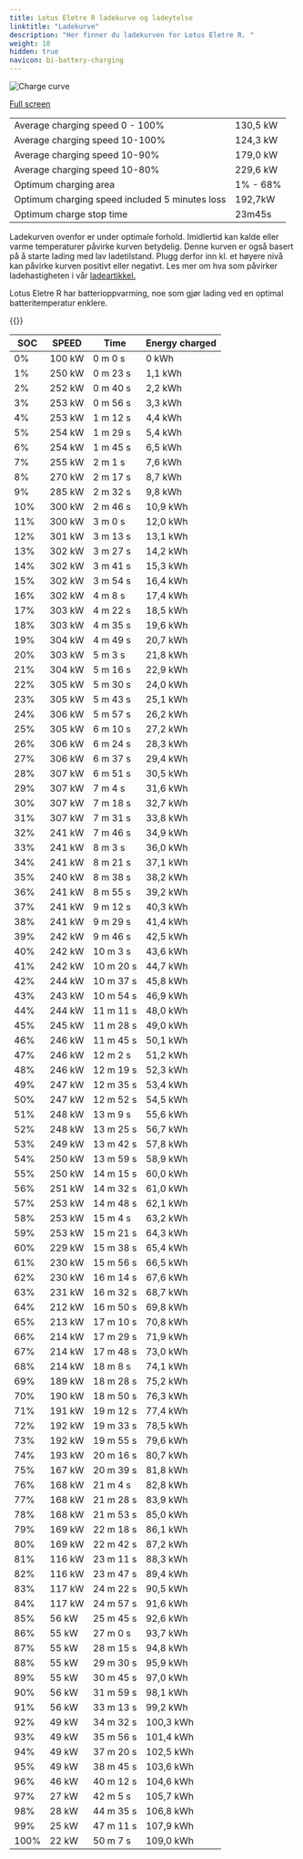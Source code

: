 ```yaml
---
title: Lotus Eletre R ladekurve og ladeytelse
linktitle: "Ladekurve"
description: "Her finner du ladekurven for Lotus Eletre R. "
weight: 10
hidden: true
navicon: bi-battery-charging
---
```

<!-- markdownlint-disable MD033 -->
<img src="../chargingcurve.svg" alt="Charge curve" class="img-fluid">

[Full screen](../chargingcurve.svg)


<table class="table table-striped">
<tbody>
<tr>
<td>Average charging speed 0 - 100% </td><td>130,5 kW</td>
</tr>
<tr>
<td>Average charging speed 10-100% </td><td>124,3 kW</td>
</tr>
<tr>
<td>Average charging speed 10-90% </td><td>179,0 kW</td>
</tr>
<tr>
<td>Average charging speed 10-80% </td><td>229,6 kW</td>
</tr>
<tr>
<td>Optimum charging area</td><td>1% - 68%</td>
</tr>
<tr>
<td>Optimum charging speed included 5 minutes loss</td><td>192,7kW</td>
</tr>
<tr>
<td>Optimum charge stop time </td><td>23m45s</td>
</tr>
</tbody>
</table>


Ladekurven ovenfor er under optimale forhold. Imidlertid kan kalde eller varme temperaturer påvirke kurven betydelig. Denne kurven er også basert på å starte lading med lav ladetilstand. Plugg derfor inn kl. et høyere nivå kan påvirke kurven positivt eller negativt. Les mer om hva som påvirker ladehastigheten i vår [ladeartikkel.](../../../../../technology/battery/charging/) 


Lotus Eletre R har batterioppvarming, noe som gjør lading ved en optimal batteritemperatur enklere. 


{{<evkxdisplayaddarticle />}}
<table class="table table-striped">
<thead>
<tr><th>SOC</th><th>SPEED</th><th>Time</th><th>Energy charged</th></tr>
</thead>
<tbody>
<tr>
<td>0%</td><td>100 kW</td><td> 0 m 0 s </td><td>0 kWh </td>
</tr>
<tr>
<td>1%</td><td>250 kW</td><td> 0 m 23 s </td><td>1,1 kWh </td>
</tr>
<tr>
<td>2%</td><td>252 kW</td><td> 0 m 40 s </td><td>2,2 kWh </td>
</tr>
<tr>
<td>3%</td><td>253 kW</td><td> 0 m 56 s </td><td>3,3 kWh </td>
</tr>
<tr>
<td>4%</td><td>253 kW</td><td> 1 m 12 s </td><td>4,4 kWh </td>
</tr>
<tr>
<td>5%</td><td>254 kW</td><td> 1 m 29 s </td><td>5,4 kWh </td>
</tr>
<tr>
<td>6%</td><td>254 kW</td><td> 1 m 45 s </td><td>6,5 kWh </td>
</tr>
<tr>
<td>7%</td><td>255 kW</td><td> 2 m 1 s </td><td>7,6 kWh </td>
</tr>
<tr>
<td>8%</td><td>270 kW</td><td> 2 m 17 s </td><td>8,7 kWh </td>
</tr>
<tr>
<td>9%</td><td>285 kW</td><td> 2 m 32 s </td><td>9,8 kWh </td>
</tr>
<tr>
<td>10%</td><td>300 kW</td><td> 2 m 46 s </td><td>10,9 kWh </td>
</tr>
<tr>
<td>11%</td><td>300 kW</td><td> 3 m 0 s </td><td>12,0 kWh </td>
</tr>
<tr>
<td>12%</td><td>301 kW</td><td> 3 m 13 s </td><td>13,1 kWh </td>
</tr>
<tr>
<td>13%</td><td>302 kW</td><td> 3 m 27 s </td><td>14,2 kWh </td>
</tr>
<tr>
<td>14%</td><td>302 kW</td><td> 3 m 41 s </td><td>15,3 kWh </td>
</tr>
<tr>
<td>15%</td><td>302 kW</td><td> 3 m 54 s </td><td>16,4 kWh </td>
</tr>
<tr>
<td>16%</td><td>302 kW</td><td> 4 m 8 s </td><td>17,4 kWh </td>
</tr>
<tr>
<td>17%</td><td>303 kW</td><td> 4 m 22 s </td><td>18,5 kWh </td>
</tr>
<tr>
<td>18%</td><td>303 kW</td><td> 4 m 35 s </td><td>19,6 kWh </td>
</tr>
<tr>
<td>19%</td><td>304 kW</td><td> 4 m 49 s </td><td>20,7 kWh </td>
</tr>
<tr>
<td>20%</td><td>303 kW</td><td> 5 m 3 s </td><td>21,8 kWh </td>
</tr>
<tr>
<td>21%</td><td>304 kW</td><td> 5 m 16 s </td><td>22,9 kWh </td>
</tr>
<tr>
<td>22%</td><td>305 kW</td><td> 5 m 30 s </td><td>24,0 kWh </td>
</tr>
<tr>
<td>23%</td><td>305 kW</td><td> 5 m 43 s </td><td>25,1 kWh </td>
</tr>
<tr>
<td>24%</td><td>306 kW</td><td> 5 m 57 s </td><td>26,2 kWh </td>
</tr>
<tr>
<td>25%</td><td>305 kW</td><td> 6 m 10 s </td><td>27,2 kWh </td>
</tr>
<tr>
<td>26%</td><td>306 kW</td><td> 6 m 24 s </td><td>28,3 kWh </td>
</tr>
<tr>
<td>27%</td><td>306 kW</td><td> 6 m 37 s </td><td>29,4 kWh </td>
</tr>
<tr>
<td>28%</td><td>307 kW</td><td> 6 m 51 s </td><td>30,5 kWh </td>
</tr>
<tr>
<td>29%</td><td>307 kW</td><td> 7 m 4 s </td><td>31,6 kWh </td>
</tr>
<tr>
<td>30%</td><td>307 kW</td><td> 7 m 18 s </td><td>32,7 kWh </td>
</tr>
<tr>
<td>31%</td><td>307 kW</td><td> 7 m 31 s </td><td>33,8 kWh </td>
</tr>
<tr>
<td>32%</td><td>241 kW</td><td> 7 m 46 s </td><td>34,9 kWh </td>
</tr>
<tr>
<td>33%</td><td>241 kW</td><td> 8 m 3 s </td><td>36,0 kWh </td>
</tr>
<tr>
<td>34%</td><td>241 kW</td><td> 8 m 21 s </td><td>37,1 kWh </td>
</tr>
<tr>
<td>35%</td><td>240 kW</td><td> 8 m 38 s </td><td>38,2 kWh </td>
</tr>
<tr>
<td>36%</td><td>241 kW</td><td> 8 m 55 s </td><td>39,2 kWh </td>
</tr>
<tr>
<td>37%</td><td>241 kW</td><td> 9 m 12 s </td><td>40,3 kWh </td>
</tr>
<tr>
<td>38%</td><td>241 kW</td><td> 9 m 29 s </td><td>41,4 kWh </td>
</tr>
<tr>
<td>39%</td><td>242 kW</td><td> 9 m 46 s </td><td>42,5 kWh </td>
</tr>
<tr>
<td>40%</td><td>242 kW</td><td> 10 m 3 s </td><td>43,6 kWh </td>
</tr>
<tr>
<td>41%</td><td>242 kW</td><td> 10 m 20 s </td><td>44,7 kWh </td>
</tr>
<tr>
<td>42%</td><td>244 kW</td><td> 10 m 37 s </td><td>45,8 kWh </td>
</tr>
<tr>
<td>43%</td><td>243 kW</td><td> 10 m 54 s </td><td>46,9 kWh </td>
</tr>
<tr>
<td>44%</td><td>244 kW</td><td> 11 m 11 s </td><td>48,0 kWh </td>
</tr>
<tr>
<td>45%</td><td>245 kW</td><td> 11 m 28 s </td><td>49,0 kWh </td>
</tr>
<tr>
<td>46%</td><td>246 kW</td><td> 11 m 45 s </td><td>50,1 kWh </td>
</tr>
<tr>
<td>47%</td><td>246 kW</td><td> 12 m 2 s </td><td>51,2 kWh </td>
</tr>
<tr>
<td>48%</td><td>246 kW</td><td> 12 m 19 s </td><td>52,3 kWh </td>
</tr>
<tr>
<td>49%</td><td>247 kW</td><td> 12 m 35 s </td><td>53,4 kWh </td>
</tr>
<tr>
<td>50%</td><td>247 kW</td><td> 12 m 52 s </td><td>54,5 kWh </td>
</tr>
<tr>
<td>51%</td><td>248 kW</td><td> 13 m 9 s </td><td>55,6 kWh </td>
</tr>
<tr>
<td>52%</td><td>248 kW</td><td> 13 m 25 s </td><td>56,7 kWh </td>
</tr>
<tr>
<td>53%</td><td>249 kW</td><td> 13 m 42 s </td><td>57,8 kWh </td>
</tr>
<tr>
<td>54%</td><td>250 kW</td><td> 13 m 59 s </td><td>58,9 kWh </td>
</tr>
<tr>
<td>55%</td><td>250 kW</td><td> 14 m 15 s </td><td>60,0 kWh </td>
</tr>
<tr>
<td>56%</td><td>251 kW</td><td> 14 m 32 s </td><td>61,0 kWh </td>
</tr>
<tr>
<td>57%</td><td>253 kW</td><td> 14 m 48 s </td><td>62,1 kWh </td>
</tr>
<tr>
<td>58%</td><td>253 kW</td><td> 15 m 4 s </td><td>63,2 kWh </td>
</tr>
<tr>
<td>59%</td><td>253 kW</td><td> 15 m 21 s </td><td>64,3 kWh </td>
</tr>
<tr>
<td>60%</td><td>229 kW</td><td> 15 m 38 s </td><td>65,4 kWh </td>
</tr>
<tr>
<td>61%</td><td>230 kW</td><td> 15 m 56 s </td><td>66,5 kWh </td>
</tr>
<tr>
<td>62%</td><td>230 kW</td><td> 16 m 14 s </td><td>67,6 kWh </td>
</tr>
<tr>
<td>63%</td><td>231 kW</td><td> 16 m 32 s </td><td>68,7 kWh </td>
</tr>
<tr>
<td>64%</td><td>212 kW</td><td> 16 m 50 s </td><td>69,8 kWh </td>
</tr>
<tr>
<td>65%</td><td>213 kW</td><td> 17 m 10 s </td><td>70,8 kWh </td>
</tr>
<tr>
<td>66%</td><td>214 kW</td><td> 17 m 29 s </td><td>71,9 kWh </td>
</tr>
<tr>
<td>67%</td><td>214 kW</td><td> 17 m 48 s </td><td>73,0 kWh </td>
</tr>
<tr>
<td>68%</td><td>214 kW</td><td> 18 m 8 s </td><td>74,1 kWh </td>
</tr>
<tr>
<td>69%</td><td>189 kW</td><td> 18 m 28 s </td><td>75,2 kWh </td>
</tr>
<tr>
<td>70%</td><td>190 kW</td><td> 18 m 50 s </td><td>76,3 kWh </td>
</tr>
<tr>
<td>71%</td><td>191 kW</td><td> 19 m 12 s </td><td>77,4 kWh </td>
</tr>
<tr>
<td>72%</td><td>192 kW</td><td> 19 m 33 s </td><td>78,5 kWh </td>
</tr>
<tr>
<td>73%</td><td>192 kW</td><td> 19 m 55 s </td><td>79,6 kWh </td>
</tr>
<tr>
<td>74%</td><td>193 kW</td><td> 20 m 16 s </td><td>80,7 kWh </td>
</tr>
<tr>
<td>75%</td><td>167 kW</td><td> 20 m 39 s </td><td>81,8 kWh </td>
</tr>
<tr>
<td>76%</td><td>168 kW</td><td> 21 m 4 s </td><td>82,8 kWh </td>
</tr>
<tr>
<td>77%</td><td>168 kW</td><td> 21 m 28 s </td><td>83,9 kWh </td>
</tr>
<tr>
<td>78%</td><td>168 kW</td><td> 21 m 53 s </td><td>85,0 kWh </td>
</tr>
<tr>
<td>79%</td><td>169 kW</td><td> 22 m 18 s </td><td>86,1 kWh </td>
</tr>
<tr>
<td>80%</td><td>169 kW</td><td> 22 m 42 s </td><td>87,2 kWh </td>
</tr>
<tr>
<td>81%</td><td>116 kW</td><td> 23 m 11 s </td><td>88,3 kWh </td>
</tr>
<tr>
<td>82%</td><td>116 kW</td><td> 23 m 47 s </td><td>89,4 kWh </td>
</tr>
<tr>
<td>83%</td><td>117 kW</td><td> 24 m 22 s </td><td>90,5 kWh </td>
</tr>
<tr>
<td>84%</td><td>117 kW</td><td> 24 m 57 s </td><td>91,6 kWh </td>
</tr>
<tr>
<td>85%</td><td>56 kW</td><td> 25 m 45 s </td><td>92,6 kWh </td>
</tr>
<tr>
<td>86%</td><td>55 kW</td><td> 27 m 0 s </td><td>93,7 kWh </td>
</tr>
<tr>
<td>87%</td><td>55 kW</td><td> 28 m 15 s </td><td>94,8 kWh </td>
</tr>
<tr>
<td>88%</td><td>55 kW</td><td> 29 m 30 s </td><td>95,9 kWh </td>
</tr>
<tr>
<td>89%</td><td>55 kW</td><td> 30 m 45 s </td><td>97,0 kWh </td>
</tr>
<tr>
<td>90%</td><td>56 kW</td><td> 31 m 59 s </td><td>98,1 kWh </td>
</tr>
<tr>
<td>91%</td><td>56 kW</td><td> 33 m 13 s </td><td>99,2 kWh </td>
</tr>
<tr>
<td>92%</td><td>49 kW</td><td> 34 m 32 s </td><td>100,3 kWh </td>
</tr>
<tr>
<td>93%</td><td>49 kW</td><td> 35 m 56 s </td><td>101,4 kWh </td>
</tr>
<tr>
<td>94%</td><td>49 kW</td><td> 37 m 20 s </td><td>102,5 kWh </td>
</tr>
<tr>
<td>95%</td><td>49 kW</td><td> 38 m 45 s </td><td>103,6 kWh </td>
</tr>
<tr>
<td>96%</td><td>46 kW</td><td> 40 m 12 s </td><td>104,6 kWh </td>
</tr>
<tr>
<td>97%</td><td>27 kW</td><td> 42 m 5 s </td><td>105,7 kWh </td>
</tr>
<tr>
<td>98%</td><td>28 kW</td><td> 44 m 35 s </td><td>106,8 kWh </td>
</tr>
<tr>
<td>99%</td><td>25 kW</td><td> 47 m 11 s </td><td>107,9 kWh </td>
</tr>
<tr>
<td>100%</td><td>22 kW</td><td> 50 m 7 s </td><td>109,0 kWh </td>
</tr>
</tbody>
</table>

